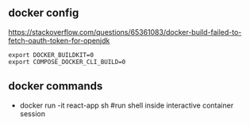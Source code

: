 ## docker config
https://stackoverflow.com/questions/65361083/docker-build-failed-to-fetch-oauth-token-for-openjdk

```
export DOCKER_BUILDKIT=0
export COMPOSE_DOCKER_CLI_BUILD=0
```

## docker commands
- docker run -it react-app sh #run shell inside interactive container session 

